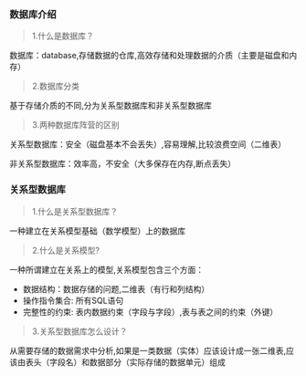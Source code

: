 ### 数据库介绍

> 1.什么是数据库？

数据库：database,存储数据的仓库,高效存储和处理数据的介质（主要是磁盘和内存）

> 2.数据库分类

基于存储介质的不同,分为关系型数据库和非关系型数据库

> 3.两种数据库阵营的区别

关系型数据库：安全（磁盘基本不会丢失）,容易理解,比较浪费空间（二维表）

非关系型数据库：效率高，不安全（大多保存在内存,断点丢失）

### 关系型数据库

> 1.什么是关系型数据库？

一种建立在关系模型基础（数学模型）上的数据库

> 2.什么是关系模型?

一种所谓建立在关系上的模型,关系模型包含三个方面：

  - 数据结构：数据存储的问题,二维表（有行和列结构）
  - 操作指令集合: 所有SQL语句
  - 完整性的约束: 表内数据约束（字段与字段）,表与表之间的约束（外键）
  
> 3.关系型数据库怎么设计？

从需要存储的数据需求中分析,如果是一类数据（实体）应该设计成一张二维表,应该由表头（字段名）和数据部分（实际存储的数据单元）组成

